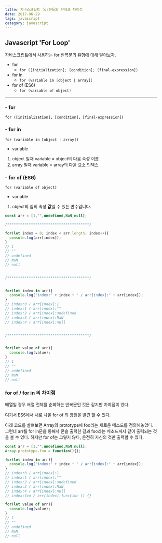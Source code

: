 ```yaml
---
title: 자바스크립트 for문들의 유형과 차이점
date: 2017-06-29
tags: javascript
category: javascript
---
```


## Javascript 'For Loop'

자바스크립트에서 사용하는 for 반복문의 유형에 대해 알아보자.

- for
   - `for ([initialization]; [condition]; [final-expression])`
- for in
   - `for (variable in [object | array])`
- for of (ES6)
   - `for (variable of object)`

---

### - for

`for ([initialization]; [condition]; [final-expression])`

### - for in

`for (variable in [object | array])`

- variable
 1. object 일때 variable = object의 다음 속성 이름
 2. array 일때 variable = array의 다음 요소 인덱스

### - for of (ES6)

`for (variable of object)`

- variable
 1. object의 임의 속성 **값**일 수 있는 변수입니다.


```javascript
const arr = [1,"",undefined,NaN,null];

/**************************************/

for(let index = 0; index < arr.length; index++){
  console.log(arr[index]);
}
// 1
// ""
// undefined
// NaN
// null


/**************************************/


for(let index in arr){
  console.log("index:" + index + " / arr[index]:" + arr[index]);
}
// index:0 / arr[index]:1
// index:1 / arr[index]:""
// index:2 / arr[index]:undefined
// index:3 / arr[index]:NaN
// index:4 / arr[index]:null


/**************************************/


for(let value of arr){
  console.log(value);
}
// 1
// ""
// undefined
// NaN
// null
```



### for of / for in 의 차이점

배열일 경우 배열 전체를 순회하는 반복문인 것은 같지만 차이점이 있다.

여기서 ES6에서 새로 나온 for of 의 장점을 발견 할 수 있다.


아래 코드를 살펴보면 Array의 prototype에 foo라는 새로운 메소드를 정의해놓았다.
그런데 arr를 for in문을 통해서 콘솔 출력한 결과 foo라는 메소드까지 같이 출력되는 것을 볼 수 있다.
하지만 for of는 그렇지 않다, 온전히 자신의 것만 출력할 수 있다.

```javascript
const arr = [1,"",undefined,NaN,null];
Array.prototype.foo = function(){};

for(let index in arr){
  console.log("index:" + index + " / arr[index]:" + arr[index]);
}
// index:0 / arr[index]:1
// index:1 / arr[index]:""
// index:2 / arr[index]:undefined
// index:3 / arr[index]:NaN
// index:4 / arr[index]:null
// index:foo / arr[index]:function () {}

for(let value of arr){
  console.log(value);
}
// 1
// ""
// undefined
// NaN
// null
```

